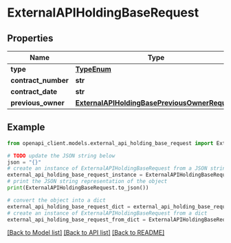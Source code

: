 # ExternalAPIHoldingBaseRequest


## Properties

Name | Type | Description | Notes
------------ | ------------- | ------------- | -------------
**type** | [**TypeEnum**](TypeEnum.md) |  | [optional] 
**contract_number** | **str** |  | [optional] 
**contract_date** | **str** |  | [optional] 
**previous_owner** | [**ExternalAPIHoldingBasePreviousOwnerRequest**](ExternalAPIHoldingBasePreviousOwnerRequest.md) |  | [optional] 

## Example

```python
from openapi_client.models.external_api_holding_base_request import ExternalAPIHoldingBaseRequest

# TODO update the JSON string below
json = "{}"
# create an instance of ExternalAPIHoldingBaseRequest from a JSON string
external_api_holding_base_request_instance = ExternalAPIHoldingBaseRequest.from_json(json)
# print the JSON string representation of the object
print(ExternalAPIHoldingBaseRequest.to_json())

# convert the object into a dict
external_api_holding_base_request_dict = external_api_holding_base_request_instance.to_dict()
# create an instance of ExternalAPIHoldingBaseRequest from a dict
external_api_holding_base_request_from_dict = ExternalAPIHoldingBaseRequest.from_dict(external_api_holding_base_request_dict)
```
[[Back to Model list]](../README.md#documentation-for-models) [[Back to API list]](../README.md#documentation-for-api-endpoints) [[Back to README]](../README.md)


